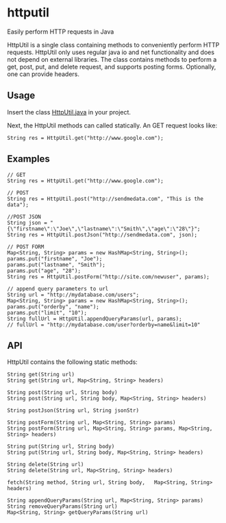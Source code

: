 httputil
========

Easily perform HTTP requests in Java

HttpUtil is a single class containing methods to conveniently perform HTTP 
requests. HttpUtil only uses regular java io and net functionality and does 
not depend on external libraries. 
The class contains methods to perform a get, post, put, and delete request,
and supports posting forms. Optionally, one can provide headers.

## Usage

Insert the class [HttpUtil.java](https://raw.github.com/josdejong/httputil/master/src/com/almende/util/HttpUtil.java) in your project.

Next, the HttpUtil methods can called statically. An GET request looks like:

    String res = HttpUtil.get("http://www.google.com");

## Examples

    // GET
    String res = HttpUtil.get("http://www.google.com");
    
    // POST
    String res = HttpUtil.post("http://sendmedata.com", "This is the data");
    
    //POST JSON
    String json = "{\"firstname\":\"Joe\",\"lastname\":\"Smith\",\"age\":\"28\"}";
    String res = HttpUtil.postJson("http://sendmedata.com", json);
    
    // POST FORM
    Map<String, String> params = new HashMap<String, String>();
    params.put("firstname", "Joe");
    params.put("lastname", "Smith");
    params.put("age", "28");
    String res = HttpUtil.postForm("http://site.com/newuser", params);
    
    // append query parameters to url
    String url = "http://mydatabase.com/users";
    Map<String, String> params = new HashMap<String, String>();
    params.put("orderby", "name");
    params.put("limit", "10");
    String fullUrl = HttpUtil.appendQueryParams(url, params);
    // fullUrl = "http://mydatabase.com/user?orderby=name&limit=10"

## API

HttpUtil contains the following static methods:

    String get(String url)
    String get(String url, Map<String, String> headers)
    
    String post(String url, String body)
    String post(String url, String body, Map<String, String> headers)
    
    String postJson(String url, String jsonStr)
    
    String postForm(String url, Map<String, String> params)
    String postForm(String url, Map<String, String> params, Map<String, String> headers)
    
    String put(String url, String body)
    String put(String url, String body, Map<String, String> headers)
    
    String delete(String url)
    String delete(String url, Map<String, String> headers)
        
    fetch(String method, String url, String body,	Map<String, String> headers)
    
    String appendQueryParams(String url, Map<String, String> params)
    String removeQueryParams(String url)
    Map<String, String> getQueryParams(String url)
